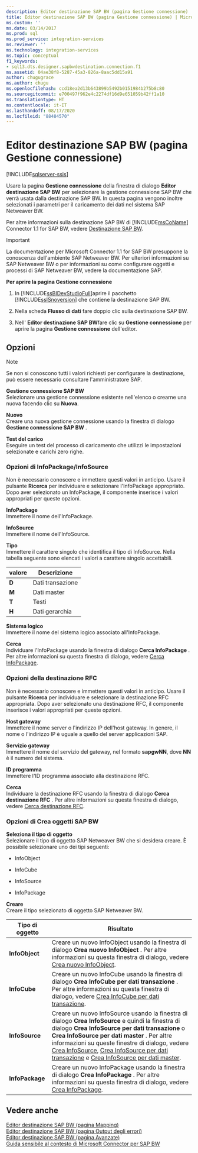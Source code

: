 ```yaml
---
description: Editor destinazione SAP BW (pagina Gestione connessione)
title: Editor destinazione SAP BW (pagina Gestione connessione) | Microsoft Docs
ms.custom: ''
ms.date: 03/14/2017
ms.prod: sql
ms.prod_service: integration-services
ms.reviewer: ''
ms.technology: integration-services
ms.topic: conceptual
f1_keywords:
- sql13.dts.designer.sapbwdestination.connection.f1
ms.assetid: 04ae38f8-5287-45a3-826a-8aac5dd15a91
author: chugugrace
ms.author: chugu
ms.openlocfilehash: ccd18ea2d13b643899b5492b0151984b275b8c80
ms.sourcegitcommit: e700497f962e4c2274df16d9e651059b42ff1a10
ms.translationtype: HT
ms.contentlocale: it-IT
ms.lasthandoff: 08/17/2020
ms.locfileid: "88484570"
---
```

# <a name="sap-bw-destination-editor-connection-manager-page"></a>Editor destinazione SAP BW (pagina Gestione connessione)

[!INCLUDE[sqlserver-ssis](../../includes/applies-to-version/sqlserver-ssis.md)]


  Usare la pagina **Gestione connessione** della finestra di dialogo **Editor destinazione SAP BW** per selezionare la gestione connessione SAP BW che verrà usata dalla destinazione SAP BW. In questa pagina vengono inoltre selezionati i parametri per il caricamento dei dati nel sistema SAP Netweaver BW.  
  
 Per altre informazioni sulla destinazione SAP BW di [!INCLUDE[msCoName](../../includes/msconame-md.md)] Connector 1.1 for SAP BW, vedere [Destinazione SAP BW](../../integration-services/data-flow/sap-bw-destination.md).  
  
> [!IMPORTANT]  
>  La documentazione per Microsoft Connector 1.1 for SAP BW presuppone la conoscenza dell'ambiente SAP Netweaver BW. Per ulteriori informazioni su SAP Netweaver BW o per informazioni su come configurare oggetti e processi di SAP Netweaver BW, vedere la documentazione SAP.  
  
 **Per aprire la pagina Gestione connessione**  
  
1.  In [!INCLUDE[ssBIDevStudioFull](../../includes/ssbidevstudiofull-md.md)]aprire il pacchetto [!INCLUDE[ssISnoversion](../../includes/ssisnoversion-md.md)] che contiene la destinazione SAP BW.  
  
2.  Nella scheda **Flusso di dati** fare doppio clic sulla destinazione SAP BW.  
  
3.  Nell' **Editor destinazione SAP BW**fare clic su **Gestione connessione** per aprire la pagina **Gestione connessione** dell'editor.  
  
## <a name="options"></a>Opzioni  
  
> [!NOTE]  
>  Se non si conoscono tutti i valori richiesti per configurare la destinazione, può essere necessario consultare l'amministratore SAP.  
  
 **Gestione connessione SAP BW**  
 Selezionare una gestione connessione esistente nell'elenco o crearne una nuova facendo clic su **Nuova**.  
  
 **Nuovo**  
 Creare una nuova gestione connessione usando la finestra di dialogo **Gestione connessione SAP BW** .  
  
 **Test del carico**  
 Eseguire un test del processo di caricamento che utilizzi le impostazioni selezionate e carichi zero righe.  
  
### <a name="infopackageinfosource-options"></a>Opzioni di InfoPackage/InfoSource  
 Non è necessario conoscere e immettere questi valori in anticipo. Usare il pulsante **Ricerca** per individuare e selezionare l'InfoPackage appropriato. Dopo aver selezionato un InfoPackage, il componente inserisce i valori appropriati per queste opzioni.  
  
 **InfoPackage**  
 Immettere il nome dell'InfoPackage.  
  
 **InfoSource**  
 Immettere il nome dell'InfoSource.  
  
 **Tipo**  
 Immettere il carattere singolo che identifica il tipo di InfoSource. Nella tabella seguente sono elencati i valori a carattere singolo accettabili.  
  
|valore|Descrizione|  
|-----------|-----------------|  
|**D**|Dati transazione|  
|**M**|Dati master|  
|**T**|Testi|  
|**H**|Dati gerarchia|  
  
 **Sistema logico**  
 Immettere il nome del sistema logico associato all'InfoPackage.  
  
 **Cerca**  
 Individuare l'InfoPackage usando la finestra di dialogo **Cerca InfoPackage** . Per altre informazioni su questa finestra di dialogo, vedere [Cerca InfoPackage](../../integration-services/data-flow/look-up-infopackage.md).  
  
### <a name="rfc-destination-options"></a>Opzioni della destinazione RFC  
 Non è necessario conoscere e immettere questi valori in anticipo. Usare il pulsante **Ricerca** per individuare e selezionare la destinazione RFC appropriata. Dopo aver selezionato una destinazione RFC, il componente inserisce i valori appropriati per queste opzioni.  
  
 **Host gateway**  
 Immettere il nome server o l'indirizzo IP dell'host gateway. In genere, il nome o l'indirizzo IP è uguale a quello del server applicazioni SAP.  
  
 **Servizio gateway**  
 Immettere il nome del servizio del gateway, nel formato **sapgwNN**, dove **NN** è il numero del sistema.  
  
 **ID programma**  
 Immettere l'ID programma associato alla destinazione RFC.  
  
 **Cerca**  
 Individuare la destinazione RFC usando la finestra di dialogo **Cerca destinazione RFC** . Per altre informazioni su questa finestra di dialogo, vedere [Cerca destinazione RFC](../../integration-services/data-flow/look-up-rfc-destination.md).  
  
### <a name="create-sap-bw-objects-options"></a>Opzioni di Crea oggetti SAP BW  
 **Seleziona il tipo di oggetto**  
 Selezionare il tipo di oggetto SAP Netweaver BW che si desidera creare. È possibile selezionare uno dei tipi seguenti:  
  
-   InfoObject  
  
-   InfoCube  
  
-   InfoSource  
  
-   InfoPackage  
  
 **Creare**  
 Creare il tipo selezionato di oggetto SAP Netweaver BW.  
  
|Tipo di oggetto|Risultato|  
|-----------------|------------|  
|**InfoObject**|Creare un nuovo InfoObject usando la finestra di dialogo **Crea nuovo InfoObject** . Per altre informazioni su questa finestra di dialogo, vedere [Crea nuovo InfoObject](../../integration-services/data-flow/create-new-infoobject.md).|  
|**InfoCube**|Creare un nuovo InfoCube usando la finestra di dialogo **Crea InfoCube per dati transazione** . Per altre informazioni su questa finestra di dialogo, vedere [Crea InfoCube per dati transazione](../../integration-services/data-flow/create-infocube-for-transaction-data.md).|  
|**InfoSource**|Creare un nuovo InfoSource usando la finestra di dialogo **Crea InfoSource** e quindi la finestra di dialogo **Crea InfoSource per dati transazione** o **Crea InfoSource per dati master** . Per altre informazioni su queste finestre di dialogo, vedere [Crea InfoSource](../../integration-services/data-flow/create-infosource.md), [Crea InfoSource per dati transazione](../../integration-services/data-flow/create-infosource-for-transaction-data.md) e [Crea InfoSource per dati master](../../integration-services/data-flow/create-infosource-for-master-data.md).|  
|**InfoPackage**|Creare un nuovo InfoPackage usando la finestra di dialogo **Crea InfoPackage** . Per altre informazioni su questa finestra di dialogo, vedere [Crea InfoPackage](../../integration-services/data-flow/create-infopackage.md).|  
  
## <a name="see-also"></a>Vedere anche  
 [Editor destinazione SAP BW &#40;pagina Mapping&#41;](../../integration-services/data-flow/sap-bw-destination-editor-mappings-page.md)   
 [Editor destinazione SAP BW &#40;pagina Output degli errori&#41;](../../integration-services/data-flow/sap-bw-destination-editor-error-output-page.md)   
 [Editor destinazione SAP BW &#40;pagina Avanzate&#41;](../../integration-services/data-flow/sap-bw-destination-editor-advanced-page.md)   
 [Guida sensibile al contesto di Microsoft Connector per SAP BW](../../integration-services/microsoft-connector-for-sap-bw-f1-help.md)  
  
  
